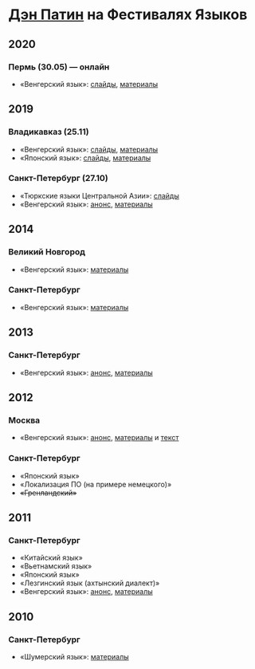 [Дэн Патин](https://dpat.in) на Фестивалях Языков
=================================================

## 2020

### Пермь (30.05) — онлайн

* «Венгерский язык»: [слайды](https://dpat.in/perm20/hungarian), [материалы](handouts/perm20-hungarian.pdf)


## 2019

### Владикавказ (25.11)

* «Венгерский язык»: [слайды](https://dpat.in/vladikavkaz19/hungarian), [материалы](handouts/vladikavkaz19-hungarian.pdf)
* «Японский язык»: [слайды](https://dpat.in/vladikavkaz19/japanese), [материалы](handouts/vladikavkaz19-japanese.pdf)

### Санкт-Петербург (27.10)

* «Тюркские языки Центральной Азии»: [слайды](https://dpat.in/festivalo19)
* «Венгерский язык»: [анонс](http://festivalo.ru/2019/vengerskij-yazyk-3.html), [материалы](handouts/spb19-hungarian.pdf)


## 2014

### Великий Новгород

* «Венгерский язык»: [материалы](handouts/novgorod14-hungarian.pdf)

### Санкт-Петербург

* «Венгерский язык»: [материалы](handouts/spb14-hungarian.pdf)


## 2013

### Санкт-Петербург

* «Венгерский язык»: [анонс](http://festivalo.ru/2013/vengerskij-yazyk-2.html), [материалы](handouts/spb13-hungarian.pdf)


## 2012

### Москва

* «Венгерский язык»: [анонс](https://www.lingvafestivalo.info/moskvo/2012/vengerskij-yazyk), [материалы](handouts/msk12-hungarian.pdf) и [текст](handouts/msk12-hungarian-text.pdf)

### Санкт-Петербург

* «Японский язык»
* «Локализация ПО (на примере немецкого)»
* <s>«Гренландский»</s>


## 2011

### Санкт-Петербург

* «Китайский язык»
* «Вьетнамский язык»
* «Японский язык»
* «Лезгинский язык (ахтынский диалект)»
* «Венгерский язык»: [анонс](http://festivalo.ru/2011/vengerskij-yazyk.html), [материалы](handouts/spb11-hungarian.pdf)


## 2010

### Санкт-Петербург

* «Шумерский язык»: [материалы](handouts/spb10-sumerian.pdf)
